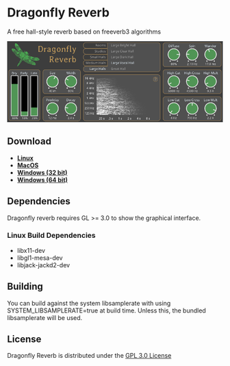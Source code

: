 # Dragonfly Reverb
A free hall-style reverb based on freeverb3 algorithms

![Screenshot](screenshot.png)

## Download

* **[Linux](https://github.com/michaelwillis/dragonfly-reverb/releases/download/1.1.3/DragonflyReverb-Linux-64bit-v1.1.3.tgz)**
* **[MacOS](https://github.com/michaelwillis/dragonfly-reverb/releases/download/1.1.3/DragonflyReverb-MacOS-64bit-v1.1.3.zip)**
* **[Windows (32 bit)](https://github.com/michaelwillis/dragonfly-reverb/releases/download/1.1.3/DragonflyReverb-Windows-32bit-v1.1.3.zip)**
* **[Windows (64 bit)](https://github.com/michaelwillis/dragonfly-reverb/releases/download/1.1.3/DragonflyReverb-Windows-64bit-v1.1.3.zip)**

## Dependencies

Dragonfly reverb requires GL >= 3.0 to show the graphical interface.

### Linux Build Dependencies

* libx11-dev
* libgl1-mesa-dev
* libjack-jackd2-dev

## Building

You can build against the system libsamplerate with using SYSTEM_LIBSAMPLERATE=true at build time. Unless this, the bundled libsamplerate will be used.

## License

Dragonfly Reverb is distributed under the [GPL 3.0 License](https://www.gnu.org/licenses/gpl-3.0.en.html)
